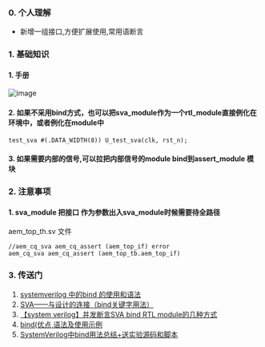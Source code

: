 ### 0. 个人理解
   - 新增一组接口,方便扩展使用,常用语断言
### 1. 基础知识
#### 1. 手册
![image](https://github.com/bulaqi/IC-DV.github.io/assets/55919713/56fe5380-3417-4f29-9fd2-cd7a0e028965)
#### 2. 如果不采用bind方式，也可以把sva_module作为一个rtl_module直接例化在环境中，或者例化在module中
~~~
test_sva #(.DATA_WIDTH(8)) U_test_sva(clk, rst_n);
~~~
#### 3. 如果需要内部的信号,可以拉把内部信号的module bind到assert_module 模块

### 2. 注意事项
#### 1. sva_module 把接口 作为参数出入sva_module时候需要待全路径
aem_top_th.sv 文件
~~~
//aem_cq_sva aem_cq_assert (aem_top_if) error
aem_cq_sva aem_cq_assert (aem_top_tb.aem_top_if)
~~~



### 3. 传送门

1. [systemverilog 中的bind 的使用和语法](https://blog.csdn.net/weixin_41994704/article/details/131760770?spm=1001.2101.3001.6661.1&utm_medium=distribute.pc_relevant_t0.none-task-blog-2%7Edefault%7ECTRLIST%7ERate-1-131760770-blog-120384388.235%5Ev38%5Epc_relevant_yljh&depth_1-utm_source=distribute.pc_relevant_t0.none-task-blog-2%7Edefault%7ECTRLIST%7ERate-1-131760770-blog-120384388.235%5Ev38%5Epc_relevant_yljh&utm_relevant_index=1)
2. [SVA——与设计的连接（bind关键字用法）](https://blog.csdn.net/weixin_46022434/article/details/120384388)
3. [【system verilog】并发断言SVA bind RTL module的几种方式](https://blog.csdn.net/moon9999/article/details/106035582?spm=1001.2101.3001.6650.2&utm_medium=distribute.pc_relevant.none-task-blog-2%7Edefault%7ECTRLIST%7ERate-2-106035582-blog-131760770.235%5Ev38%5Epc_relevant_yljh&depth_1-utm_source=distribute.pc_relevant.none-task-blog-2%7Edefault%7ECTRLIST%7ERate-2-106035582-blog-131760770.235%5Ev38%5Epc_relevant_yljh&utm_relevant_index=3)
4. [bind(优点,语法及使用示例](https://www.cnblogs.com/csjt/p/15573780.html)
5. [SystemVerilog中bind用法总结+送实验源码和脚本](https://zhuanlan.zhihu.com/p/598066374)

